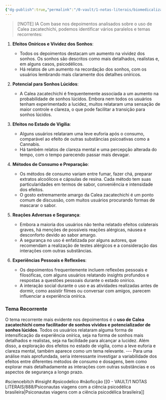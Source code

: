 ```yaml
---
{"dg-publish":true,"permalink":"/0-vault/1-notas-literais/biomedicalizacao/resumo-dos-depoimentos-gerais-de-calea-zara/","tags":["sciencebitch","insight","psicodelico","nãoficção"],"dgHomeLink":true,"dgShowLocalGraph":true,"dgShowFileTree":true,"dgEnableSearch":true,"noteIcon":""}
---
```



> [!NOTE] IA
> Com base nos depoimentos analisados sobre o uso de Calea zacatechichi, podemos identificar vários paralelos e temas recorrentes: 
1. **Efeitos Oníricos e Vívidez dos Sonhos**: 
	- Todos os depoimentos destacam um aumento na vividez dos sonhos. Os sonhos são descritos como mais detalhados, realistas e, em alguns casos, psicodélicos. 
	- Há relatos de um aumento na recordação dos sonhos, com os usuários lembrando mais claramente dos detalhes oníricos. 
2. **Potencial para Sonhos Lúcidos**: 
	- A Calea zacatechichi é frequentemente associada a um aumento na probabilidade de sonhos lúcidos. Embora nem todos os usuários tenham experimentado a lucidez, muitos relataram uma sensação de maior controle e clareza, o que pode facilitar a transição para sonhos lúcidos. 

3. **Efeitos no Estado de Vigília**: 
	- Alguns usuários relataram uma leve euforia após o consumo, comparável ao efeito de outras substâncias psicoativas como a Cannabis. 
	- Há também relatos de clareza mental e uma percepção alterada do tempo, com o tempo parecendo passar mais devagar. 
4. **Métodos de Consumo e Preparação**: 
	- Os métodos de consumo variam entre fumar, fazer chá, preparar extratos alcoólicos e cápsulas de resina. Cada método tem suas particularidades em termos de sabor, conveniência e intensidade dos efeitos. 
	- O gosto extremamente amargo da Calea zacatechichi é um ponto comum de discussão, com muitos usuários procurando formas de mascarar o sabor. 
5. **Reações Adversas e Segurança**: 
	- Embora a maioria dos usuários não tenha relatado efeitos colaterais graves, há menções de possíveis reações alérgicas, náusea e desconforto devido ao sabor amargo. 
	- A segurança no uso é enfatizada por alguns autores, que recomendam a realização de testes alérgicos e a consideração das interações com outras substâncias. 
6. **Experiências Pessoais e Reflexões**: 
	- Os depoimentos frequentemente incluem reflexões pessoais e filosóficas, com alguns usuários relatando insights profundos e respostas a questões pessoais durante o estado onírico. 
	- A interação social durante o uso e as atividades realizadas antes de dormir, como assistir filmes ou conversar com amigos, parecem influenciar a experiência onírica. 
### Tema Recorrente 
O tema recorrente mais evidente nos depoimentos é o **uso de Calea zacatechichi como facilitador de sonhos vívidos e potencializador de sonhos lúcidos**. Todos os usuários relataram alguma forma de intensificação da experiência onírica, seja na forma de sonhos mais detalhados e realistas, seja na facilidade para alcançar a lucidez. Além disso, a exploração dos efeitos no estado de vigília, como a leve euforia e clareza mental, também aparece como um tema relevante. --- Para uma análise mais aprofundada, seria interessante investigar a variabilidade dos efeitos entre diferentes métodos de consumo e dosagens, bem como explorar mais detalhadamente as interações com outras substâncias e os aspectos de segurança a longo prazo.

#sciencebitch #insight #psicodelico #nãoficção
[[0 - VAULT/1 NOTAS LITERAIS/888/Psiconautas viagens com a ciência psicodélica brasileira\|Psiconautas viagens com a ciência psicodélica brasileira]]